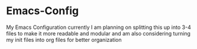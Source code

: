 # Emacs-Config

My Emacs Configuration currently
I am planning on splitting this up into 3-4 files to make it more readable and modular and am also considering turning my init files into org files for better organization
